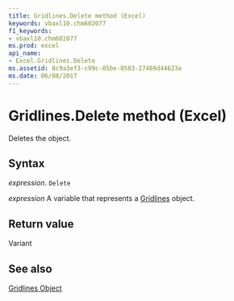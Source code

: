 ```yaml
---
title: Gridlines.Delete method (Excel)
keywords: vbaxl10.chm602077
f1_keywords:
- vbaxl10.chm602077
ms.prod: excel
api_name:
- Excel.Gridlines.Delete
ms.assetid: 8c9a3ef3-c99c-05be-0503-27469d44623e
ms.date: 06/08/2017
---
```



# Gridlines.Delete method (Excel)

Deletes the object.


## Syntax

_expression_. `Delete`

_expression_ A variable that represents a [Gridlines](Excel.Gridlines-graph-object.md) object.


## Return value

Variant


## See also


[Gridlines Object](Excel.Gridlines(object).md)

